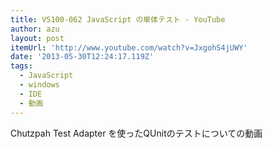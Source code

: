 ```yaml
---
title: VS100-062 JavaScript の単体テスト - YouTube
author: azu
layout: post
itemUrl: 'http://www.youtube.com/watch?v=JxgohS4jUWY'
date: '2013-05-30T12:24:17.119Z'
tags:
  - JavaScript
  - windows
  - IDE
  - 動画
---
```

Chutzpah Test Adapter を使ったQUnitのテストについての動画
